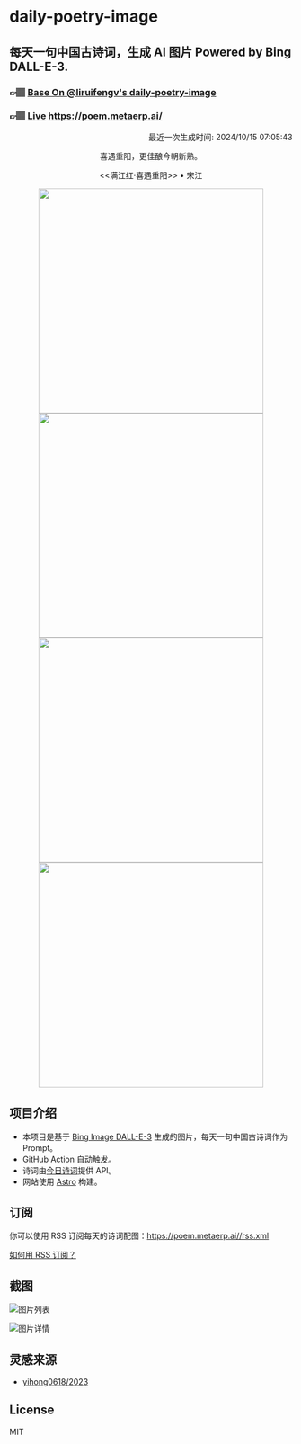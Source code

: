
# daily-poetry-image

## 每天一句中国古诗词，生成 AI 图片 Powered by Bing DALL-E-3.

### 👉🏽 [Base On @liruifengv's daily-poetry-image](https://github.com/liruifengv/daily-poetry-image)

### 👉🏽 [Live](https://poem.metaerp.ai/) https://poem.metaerp.ai/

<p align="right">
  最近一次生成时间: 2024/10/15 07:05:43
</p>
<p align="center">
喜遇重阳，更佳酿今朝新熟。
</p>
<p align="center">
<<满江红·喜遇重阳>> • 宋江
</p>
<p align="center">
<img src="https://tse3.mm.bing.net/th/id/OIG4.cIYqvYxoi3Qq7.XpzmKx" height="400" width="400" />
<img src="https://tse3.mm.bing.net/th/id/OIG4.TB51vdVn1TAT_Hby_a1v" height="400" width="400" />
<img src="https://tse3.mm.bing.net/th/id/OIG4.PtdnzkDf_fApAew_0DRn" height="400" width="400" />
<img src="https://tse2.mm.bing.net/th/id/OIG4.SmEbI807gjTbdkCiZrin" height="400" width="400" />
</p>

## 项目介绍

-   本项目是基于 [Bing Image DALL-E-3](https://www.bing.com/images/create) 生成的图片，每天一句中国古诗词作为 Prompt。
-   GitHub Action 自动触发。
-   诗词由[今日诗词](https://www.jinrishici.com/)提供 API。
-   网站使用 [Astro](https://astro.build) 构建。

## 订阅

你可以使用 RSS 订阅每天的诗词配图：https://poem.metaerp.ai//rss.xml

[如何用 RSS 订阅？](https://zhuanlan.zhihu.com/p/55026716)

## 截图

![图片列表](./screenshots/01.png)

![图片详情](./screenshots/02.png)

## 灵感来源

-   [yihong0618/2023](https://github.com/yihong0618/2023)

## License

MIT

